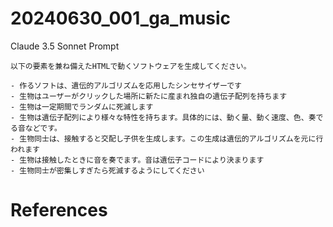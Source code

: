 # 20240630_001_ga_music

Claude 3.5 Sonnet Prompt

```
以下の要素を兼ね備えたHTMLで動くソフトウェアを生成してください。

- 作るソフトは、遺伝的アルゴリズムを応用したシンセサイザーです
- 生物はユーザーがクリックした場所に新たに産まれ独自の遺伝子配列を持ちます
- 生物は一定期間でランダムに死滅します
- 生物は遺伝子配列により様々な特性を持ちます。具体的には、動く量、動く速度、色、奏でる音などです。
- 生物同士は、接触すると交配し子供を生成します。この生成は遺伝的アルゴリズムを元に行われます
- 生物は接触したときに音を奏でます。音は遺伝子コードにより決まります
- 生物同士が密集しすぎたら死滅するようにしてください
```

# References

